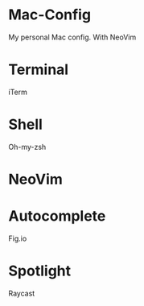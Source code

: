 # Mac-Config
My personal Mac config. With NeoVim

# Terminal
iTerm

# Shell
Oh-my-zsh

# NeoVim

# Autocomplete
Fig.io

# Spotlight 
Raycast
